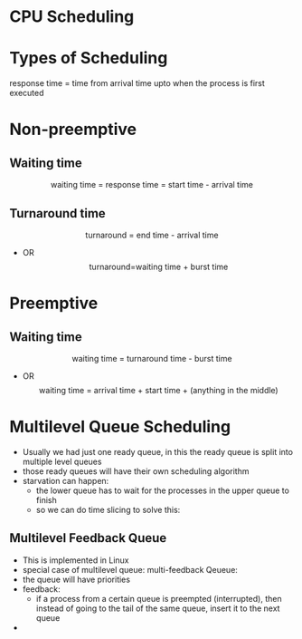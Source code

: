 # CPU Scheduling
# Types of Scheduling
response time = time from arrival time upto when the process is first executed
# Non-preemptive
## Waiting time
$$\text{waiting time = response time = start time - arrival \ time}$$
## Turnaround time
$$\text{turnaround = end \ time - arrival \ time}$$
- OR $$\text{turnaround=waiting \ time + burst \ time}$$
# Preemptive
## Waiting time
$$\text{waiting \ time = turnaround \ time - burst \ time}$$
- OR $$\text{waiting \ time = arrival \ time + start \ time + (anything\  in \ the \ middle)}$$
# Multilevel Queue Scheduling
- Usually we had just one ready queue, in this the ready queue is split into multiple level queues
- those ready queues will have their own scheduling algorithm
- starvation can happen:
	- the lower queue has to wait for the processes in the upper queue to finish
	- so we can do time slicing to solve this:
## Multilevel Feedback Queue
- This is implemented in Linux
- special case of multilevel queue: multi-feedback Qeueue:
- the queue will have priorities
- feedback: 
	- if a process from a certain queue is preempted (interrupted), then instead of going to the tail of the same queue, insert it to the next queue
- 